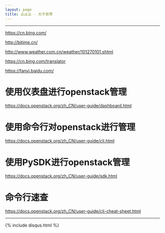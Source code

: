 ```yaml
---
layout: page
title: 止止止 - 大千世界
---
```

---

<!--
![](/images/1986-08-29-about-me/head.jpg)


2016.01.18至今，作为一名Senior Engineer就职于一家新西兰公司（Catalyst IT）的云计算部门。[Catalyst](http://www.catalyst.net.nz/)是一家基于开源软件的本地IT企业，有着自由、开放的公司文化，我很喜欢。
-->


<https://cn.bing.com/>

<http://bjtime.cn/>

<http://www.weather.com.cn/weather/101270101.shtml>

<https://cn.bing.com/translator>

<https://fanyi.baidu.com/>


# 使用仪表盘进行openstack管理
<https://docs.openstack.org/zh_CN/user-guide/dashboard.html>

# 使用命令行对openstack进行管理
<https://docs.openstack.org/zh_CN/user-guide/cli.html>

# 使用PySDK进行openstack管理
<https://docs.openstack.org/zh_CN/user-guide/sdk.html>

# 命令行速查
<https://docs.openstack.org/zh_CN/user-guide/cli-cheat-sheet.html>


<!--
联系方式：
- Email: <liuzc.xhu@aliyun.com>

- Weibo：[Lingxian_](http://weibo.com/lingxian)
- Email: <liuzc.xhu@aliyun.com>
- Linkdin: <https://www.linkedin.com/in/lingxian--a1b23610a>
- 微信公众号二维码：  

 ![微信公众号二维码](/images/1986-08-29-about-me/my_wechat.jpg)
-->

---
{% include disqus.html %}
